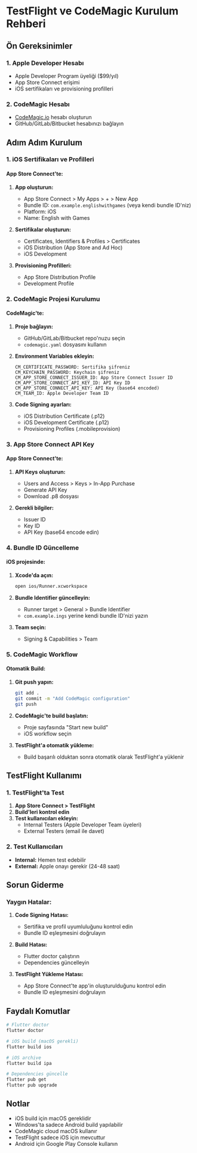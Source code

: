 # TestFlight ve CodeMagic Kurulum Rehberi

## Ön Gereksinimler

### 1. Apple Developer Hesabı
- Apple Developer Program üyeliği ($99/yıl)
- App Store Connect erişimi
- iOS sertifikaları ve provisioning profilleri

### 2. CodeMagic Hesabı
- [CodeMagic.io](https://codemagic.io) hesabı oluşturun
- GitHub/GitLab/Bitbucket hesabınızı bağlayın

## Adım Adım Kurulum

### 1. iOS Sertifikaları ve Profilleri

#### App Store Connect'te:
1. **App oluşturun:**
   - App Store Connect > My Apps > + > New App
   - Bundle ID: `com.example.englishwithgames` (veya kendi bundle ID'niz)
   - Platform: iOS
   - Name: English with Games

2. **Sertifikalar oluşturun:**
   - Certificates, Identifiers & Profiles > Certificates
   - iOS Distribution (App Store and Ad Hoc)
   - iOS Development

3. **Provisioning Profilleri:**
   - App Store Distribution Profile
   - Development Profile

### 2. CodeMagic Projesi Kurulumu

#### CodeMagic'te:
1. **Proje bağlayın:**
   - GitHub/GitLab/Bitbucket repo'nuzu seçin
   - `codemagic.yaml` dosyasını kullanın

2. **Environment Variables ekleyin:**
   ```
   CM_CERTIFICATE_PASSWORD: Sertifika şifreniz
   CM_KEYCHAIN_PASSWORD: Keychain şifreniz
   CM_APP_STORE_CONNECT_ISSUER_ID: App Store Connect Issuer ID
   CM_APP_STORE_CONNECT_API_KEY_ID: API Key ID
   CM_APP_STORE_CONNECT_API_KEY: API Key (base64 encoded)
   CM_TEAM_ID: Apple Developer Team ID
   ```

3. **Code Signing ayarları:**
   - iOS Distribution Certificate (.p12)
   - iOS Development Certificate (.p12)
   - Provisioning Profiles (.mobileprovision)

### 3. App Store Connect API Key

#### App Store Connect'te:
1. **API Keys oluşturun:**
   - Users and Access > Keys > In-App Purchase
   - Generate API Key
   - Download .p8 dosyası

2. **Gerekli bilgiler:**
   - Issuer ID
   - Key ID
   - API Key (base64 encode edin)

### 4. Bundle ID Güncelleme

#### iOS projesinde:
1. **Xcode'da açın:**
   ```bash
   open ios/Runner.xcworkspace
   ```

2. **Bundle Identifier güncelleyin:**
   - Runner target > General > Bundle Identifier
   - `com.example.ings` yerine kendi bundle ID'nizi yazın

3. **Team seçin:**
   - Signing & Capabilities > Team

### 5. CodeMagic Workflow

#### Otomatik Build:
1. **Git push yapın:**
   ```bash
   git add .
   git commit -m "Add CodeMagic configuration"
   git push
   ```

2. **CodeMagic'te build başlatın:**
   - Proje sayfasında "Start new build"
   - iOS workflow seçin

3. **TestFlight'a otomatik yükleme:**
   - Build başarılı olduktan sonra otomatik olarak TestFlight'a yüklenir

## TestFlight Kullanımı

### 1. TestFlight'ta Test
1. **App Store Connect > TestFlight**
2. **Build'leri kontrol edin**
3. **Test kullanıcıları ekleyin:**
   - Internal Testers (Apple Developer Team üyeleri)
   - External Testers (email ile davet)

### 2. Test Kullanıcıları
- **Internal:** Hemen test edebilir
- **External:** Apple onayı gerekir (24-48 saat)

## Sorun Giderme

### Yaygın Hatalar:
1. **Code Signing Hatası:**
   - Sertifika ve profil uyumluluğunu kontrol edin
   - Bundle ID eşleşmesini doğrulayın

2. **Build Hatası:**
   - Flutter doctor çalıştırın
   - Dependencies güncelleyin

3. **TestFlight Yükleme Hatası:**
   - App Store Connect'te app'in oluşturulduğunu kontrol edin
   - Bundle ID eşleşmesini doğrulayın

## Faydalı Komutlar

```bash
# Flutter doctor
flutter doctor

# iOS build (macOS gerekli)
flutter build ios

# iOS archive
flutter build ipa

# Dependencies güncelle
flutter pub get
flutter pub upgrade
```

## Notlar

- iOS build için macOS gereklidir
- Windows'ta sadece Android build yapılabilir
- CodeMagic cloud macOS kullanır
- TestFlight sadece iOS için mevcuttur
- Android için Google Play Console kullanın
